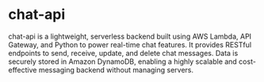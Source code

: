 # chat-api
chat-api is a lightweight, serverless backend built using AWS Lambda, API Gateway, and Python to power real-time chat features. It provides RESTful endpoints to send, receive, update, and delete chat messages. Data is securely stored in Amazon DynamoDB, enabling a highly scalable and cost-effective messaging backend without managing servers.
